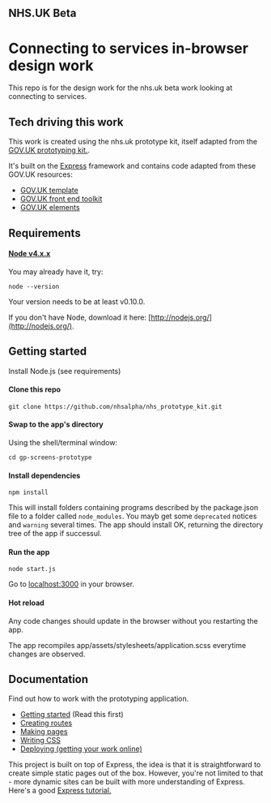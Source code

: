 ## NHS.UK Beta
# Connecting to services in-browser design work

This repo is for the design work for the nhs.uk beta work looking at connecting to services.

## Tech driving this work

This work is created using the nhs.uk prototype kit, itself adapted from the [GOV.UK prototyping kit.](https://github.com/alphagov/govuk_prototype_kit).

It's built on the [Express](http://expressjs.com/) framework and contains code adapted from these GOV.UK resources:

- [GOV.UK template](https://github.com/alphagov/govuk_template)
- [GOV.UK front end toolkit](https://github.com/alphagov/govuk_frontend_toolkit)
- [GOV.UK elements](https://github.com/alphagov/govuk_elements)

## Requirements

#### [Node v4.x.x](http://nodejs.org/)

You may already have it, try:

```
node --version
```

Your version needs to be at least v0.10.0.

If you don't have Node, download it here: [http://nodejs.org/](http://nodejs.org/).

## Getting started

Install Node.js (see requirements)

#### Clone this repo

```
git clone https://github.com/nhsalpha/nhs_prototype_kit.git

```

#### Swap to the app's directory

Using the shell/terminal window:

```
cd gp-screens-prototype
```


#### Install dependencies

```
npm install
```

This will install folders containing programs described by the package.json file to a folder called `node_modules`. You mayb get some `deprecated` notices and `warning` several times. The app should install OK, returning the directory tree of the app if successul.

#### Run the app

```
node start.js
```

Go to [localhost:3000](http://localhost:3000) in your browser.

#### Hot reload

Any code changes should update in the browser without you restarting the app.

The app recompiles app/assets/stylesheets/application.scss everytime changes are observed.

## Documentation

Find out how to work with the prototyping application.

* [Getting started](docs/getting-started.md) (Read this first)
* [Creating routes](docs/creating-routes.md)
* [Making pages](docs/making-pages.md)
* [Writing CSS](docs/writing-css.md)
* [Deploying (getting your work online)](docs/deploying.md)

This project is built on top of Express, the idea is that it is straightforward to create simple static pages out of the box. However, you're not limited to that - more dynamic sites can be built with more understanding of Express. Here's a good [Express tutorial.](http://code.tutsplus.com/tutorials/introduction-to-express--net-33367)
